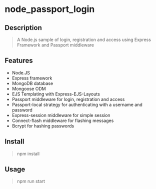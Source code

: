 # node_passport_login

## Description
> A Node.js sample of login, registration and access using Express Framework and Passport middleware

## Features
- Node.JS
- Express framework
- MongoDB database
- Mongoose ODM
- EJS Templating with Express-EJS-Layouts
- Passport middleware for login, registration and access
- Passport-local strategy for authenticating with a username and password
- Express-session middleware for simple session 
- Connect-flash middleware for flashing messages
- Bcrypt for hashing passwords

## Install
> npm install

## Usage
> npm run start
